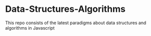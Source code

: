 # Data-Structures-Algorithms
This repo consists of the latest paradigms about data structures and algorithms in Javascript
